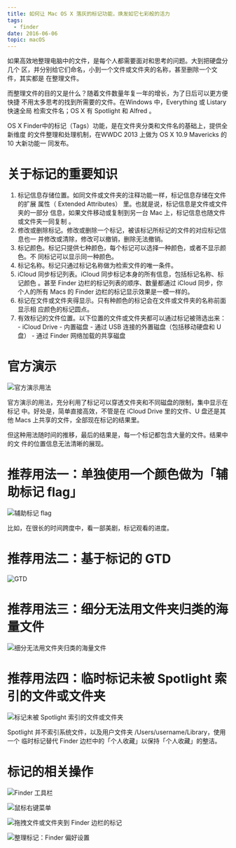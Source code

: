 ```yaml
---
title: 如何让 Mac OS X 落灰的标记功能，焕发如它七彩般的活力
tags:
  - finder
date: 2016-06-06
topic: macOS
---
```


  如果高效地整理电脑中的文件，是每个人都需要面对和思考的问题。大到把硬盘分几个
  区，并分别给它们命名，小到一个文件或文件夹的名称，甚至删除一个文件，其实都是
  在整理文件。

  而整理文件的目的又是什么？随着文件数量年复一年的增长，为了日后可以更方便快捷
  不用太多思考的找到所需要的文件。在Windows 中，Everything 或 Listary 快速全局
  检索文件名；OS X 有 Spotlight 和 Alfred 。

  OS X Finder中的标记（Tags）功能，是在文件夹分类和文件名的基础上，提供全新维度
  的文件整理和处理机制，在WWDC 2013 上做为 OS X 10.9 Mavericks 的 10 大新功能一
  同发布。

# 关于标记的重要知识

  1. 标记信息存储位置。如同文件或文件夹的注释功能一样，标记信息存储在文件的扩展
     属性（ Extended Attributes） 里。也就是说，标记信息是文件或文件夹的一部分
     信息，如果文件移动或复制到另一台 Mac 上，标记信息也随文件或文件夹一同复制
     。
  2. 修改或删除标记。修改或删除一个标记，被该标记所标记的文件的对应标记信息也一
     并修改或清除，修改可以撤销，删除无法撤销。
  3. 标记颜色。标记只提供七种颜色，每个标记可以选择一种颜色，或者不显示颜色。不
     同标记可以显示同一种颜色。
  4. 标记名称。标记只通过标记名称做为检索文件的唯一条件。
  5. iCloud 同步标记列表。iCloud 同步标记本身的所有信息，包括标记名称、标记颜色
     。甚至 Finder 边栏的标记列表的顺序、数量都通过 iCloud 同步，你个人的所有
     Macs 的 Finder 边栏的标记显示效果是一模一样的。
  6. 标记在文件或文件夹得显示。只有种颜色的标记会在文件或文件夹的名称前面显示相
     应颜色的标记圆点。
  7. 有效标记的文件位置。以下位置的文件或文件夹都可以通过标记被筛选出来：
    - iCloud Drive
    - 内置磁盘
    - 通过 USB 连接的外置磁盘（包括移动硬盘和 U 盘）
    - 通过 Finder 网络加载的共享磁盘

# 官方演示

  ![官方演示用法](./official-demo.png)

  官方演示的用法，充分利用了标记可以穿透文件夹和不同磁盘的限制，集中显示在标记
  中。好处是，简单直接高效，不管是在 iCloud Drive 里的文件、U 盘还是其他 Macs
  上共享的文件，全部现在标记的结果里。

  但这种用法随时间的推移，最后的结果是，每一个标记都包含大量的文件。结果中的文
  件的位置信息无法清晰的展现。

# 推荐用法一：单独使用一个颜色做为「辅助标记 flag」

  ![辅助标记 flag](./usage-01.png)

  比如，在很长的时间跨度中，看一部美剧，标记观看的进度。


# 推荐用法二：基于标记的 GTD

  ![GTD](./usage-02.png)

# 推荐用法三：细分无法用文件夹归类的海量文件

  ![细分无法用文件夹归类的海量文件](./usage-03.png)

# 推荐用法四：临时标记未被 Spotlight 索引的文件或文件夹

  ![标记未被 Spotlight 索引的文件或文件夹](./usage-04.png)

  Spotlight 并不索引系统文件，以及用户文件夹 /Users/username/Library，使用一个
  临时标记替代 Finder 边栏中的「个人收藏」以保持「个人收藏」的整洁。

# 标记的相关操作

  ![Finder 工具栏](./operation-01.png)

  ![鼠标右键菜单](./operation-02.png)

  ![拖拽文件或文件夹到 Finder 边栏的标记](./operation-03.png)

  ![整理标记：Finder 偏好设置](./operation-04.png)

